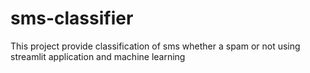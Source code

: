 # sms-classifier
This project provide classification of sms whether a spam or not using streamlit application and machine learning 
